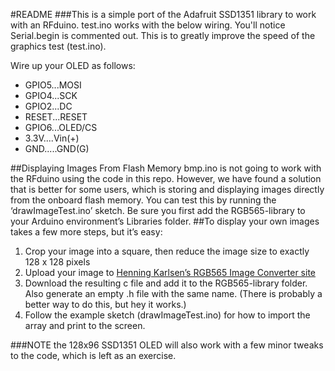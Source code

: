 #README
###This is a simple port of the Adafruit SSD1351 library to work with an RFduino. test.ino works with the below wiring. You'll notice Serial.begin is commented out. This is to greatly improve the speed of the graphics test (test.ino).

Wire up your OLED as follows:

* GPIO5...MOSI
* GPIO4...SCK
* GPIO2...DC
* RESET...RESET
* GPIO6...OLED/CS
* 3.3V....Vin(+)
* GND.....GND(G)

##Displaying Images From Flash Memory
bmp.ino is not going to work with the RFduino using the code in this repo. However, we have found a solution that is better for some users, which is storing and displaying images directly from the onboard flash memory. You can test this by running the ‘drawImageTest.ino’ sketch. Be sure you first add the RGB565-library to your Arduino environment’s Libraries folder. 
##To display your own images takes a few more steps, but it’s easy:
1. Crop your image into a square, then reduce the image size to exactly 128 x 128 pixels
2. Upload your image to [Henning Karlsen’s RGB565 Image Converter site](http://www.henningkarlsen.com/electronics/t_imageconverter565.php)
3. Download the resulting c file and add it to the RGB565-library folder. Also generate an empty .h file with the same name. (There is probably a better way to do this, but hey it works.)
4. Follow the example sketch (drawImageTest.ino) for how to import the array and print to the screen.

###NOTE the 128x96 SSD1351 OLED will also work with a few minor tweaks to the code, which is left as an exercise. 